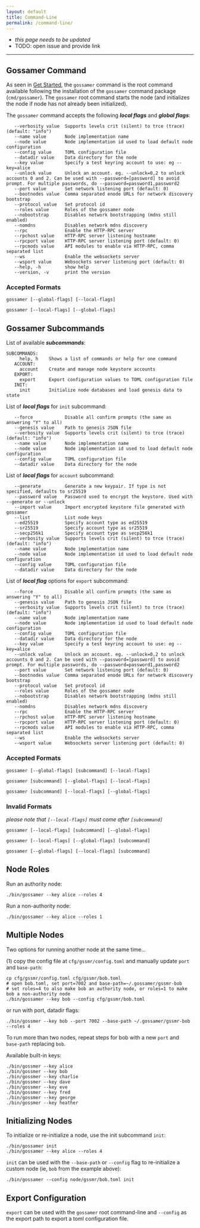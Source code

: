 ```yaml
---
layout: default
title: Command-Line
permalink: /command-line/
---
```


- _this page needs to be updated_
- TODO: open issue and provide link

---

## Gossamer Command

As seen in [Get Started](../get-started), the `gossamer` command is the root command available following the installation of the `gossamer` command package (`cmd/gossamer`). The `gossamer` root command starts the node (and initializes the node if node has not already been initialized). 

The `gossamer` command accepts the following ***local flags*** and ***global flags***:

```
   --verbosity value  Supports levels crit (silent) to trce (trace) (default: "info")
   --name value       Node implementation name
   --node value       Node implementation id used to load default node configuration
   --config value     TOML configuration file
   --datadir value    Data directory for the node
   --key value        Specify a test keyring account to use: eg --key=alice
   --unlock value     Unlock an account. eg. --unlock=0,2 to unlock accounts 0 and 2. Can be used with --password=[password] to avoid prompt. For multiple passwords, do --password=password1,password2
   --port value       Set network listening port (default: 0)
   --bootnodes value  Comma separated enode URLs for network discovery bootstrap
   --protocol value   Set protocol id
   --roles value      Roles of the gossamer node
   --nobootstrap      Disables network bootstrapping (mdns still enabled)
   --nomdns           Disables network mdns discovery
   --rpc              Enable the HTTP-RPC server
   --rpchost value    HTTP-RPC server listening hostname
   --rpcport value    HTTP-RPC server listening port (default: 0)
   --rpcmods value    API modules to enable via HTTP-RPC, comma separated list
   --ws               Enable the websockets server
   --wsport value     Websockets server listening port (default: 0)
   --help, -h         show help
   --version, -v      print the version
```

### Accepted Formats

```
gossamer [--global-flags] [--local-flags]
```

```
gossamer [--local-flags] [--global-flags] 
```

## Gossamer Subcommands

List of available ***subcommands***:

```
SUBCOMMANDS:
     help, h    Shows a list of commands or help for one command
   ACCOUNT:
     account    Create and manage node keystore accounts
   EXPORT:
     export     Export configuration values to TOML configuration file
   INIT:
     init       Initialize node databases and load genesis data to state
```

List of ***local flags*** for `init` subcommand:

```
   --force            Disable all confirm prompts (the same as answering "Y" to all)
   --genesis value    Path to genesis JSON file
   --verbosity value  Supports levels crit (silent) to trce (trace) (default: "info")
   --name value       Node implementation name
   --node value       Node implementation id used to load default node configuration
   --config value     TOML configuration file
   --datadir value    Data directory for the node
```

List of ***local flags*** for `account` subcommand:

```
   --generate         Generate a new keypair. If type is not specified, defaults to sr25519
   --password value   Password used to encrypt the keystore. Used with --generate or --unlock
   --import value     Import encrypted keystore file generated with gossamer
   --list             List node keys
   --ed25519          Specify account type as ed25519
   --sr25519          Specify account type as sr25519
   --secp256k1        Specify account type as secp256k1
   --verbosity value  Supports levels crit (silent) to trce (trace) (default: "info")
   --name value       Node implementation name
   --node value       Node implementation id used to load default node configuration
   --config value     TOML configuration file
   --datadir value    Data directory for the node
```

List of ***local flag*** options for `export` subcommand:

```
   --force            Disable all confirm prompts (the same as answering "Y" to all)
   --genesis value    Path to genesis JSON file
   --verbosity value  Supports levels crit (silent) to trce (trace) (default: "info")
   --name value       Node implementation name
   --node value       Node implementation id used to load default node configuration
   --config value     TOML configuration file
   --datadir value    Data directory for the node
   --key value        Specify a test keyring account to use: eg --key=alice
   --unlock value     Unlock an account. eg. --unlock=0,2 to unlock accounts 0 and 2. Can be used with --password=[password] to avoid prompt. For multiple passwords, do --password=password1,password2
   --port value       Set network listening port (default: 0)
   --bootnodes value  Comma separated enode URLs for network discovery bootstrap
   --protocol value   Set protocol id
   --roles value      Roles of the gossamer node
   --nobootstrap      Disables network bootstrapping (mdns still enabled)
   --nomdns           Disables network mdns discovery
   --rpc              Enable the HTTP-RPC server
   --rpchost value    HTTP-RPC server listening hostname
   --rpcport value    HTTP-RPC server listening port (default: 0)
   --rpcmods value    API modules to enable via HTTP-RPC, comma separated list
   --ws               Enable the websockets server
   --wsport value     Websockets server listening port (default: 0)
```

### Accepted Formats

```
gossamer [--global-flags] [subcommand] [--local-flags]
```

```
gossamer [subcommand] [--global-flags] [--local-flags]
```

```
gossamer [subcommand] [--local-flags] [--global-flags]
```

### Invalid Formats

_please note that `[--local-flags]` must come after `[subcommand]`_

```
gossamer [--local-flags] [subcommand] [--global-flags] 
```

```
gossamer [--local-flags] [--global-flags] [subcommand] 
```

```
gossamer [--global-flags] [--local-flags] [subcommand] 
```

## Node Roles

Run an authority node:
```
./bin/gossamer --key alice --roles 4
```

Run a non-authority node:
```
./bin/gossamer --key alice --roles 1
```

## Multiple Nodes

Two options for running another node at the same time...

(1) copy the config file at `cfg/gssmr/config.toml` and manually update `port` and `base-path`:
```
cp cfg/gssmr/config.toml cfg/gssmr/bob.toml
# open bob.toml, set port=7002 and base-path=~/.gossamer/gssmr-bob
# set roles=4 to also make bob an authority node, or roles=1 to make bob a non-authority node
./bin/gossamer --key bob --config cfg/gssmr/bob.toml
```

or run with port, datadir flags:
```
./bin/gossmer --key bob --port 7002 --base-path ~/.gossamer/gssmr-bob --roles 4
```

To run more than two nodes, repeat steps for bob with a new `port` and `base-path` replacing `bob`.

Available built-in keys:
```
./bin/gossmer --key alice
./bin/gossmer --key bob
./bin/gossmer --key charlie
./bin/gossmer --key dave
./bin/gossmer --key eve
./bin/gossmer --key fred
./bin/gossmer --key george
./bin/gossmer --key heather
```

## Initializing Nodes

To initialize or re-initialize a node, use the init subcommand `init`:
```
./bin/gossamer init
./bin/gossamer --key alice --roles 4
```

`init` can be used with the `--base-path` or `--config` flag to re-initialize a custom node (ie, `bob` from the example above):
```
./bin/gossamer --config node/gssmr/bob.toml init
```

## Export Configuration

`export` can be used with the `gossamer` root command-line and `--config` as the export path to export a toml configuration file.
